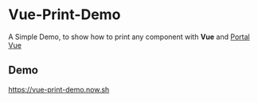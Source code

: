 #  Vue-Print-Demo  # 

A Simple Demo, to show how to print any component with **Vue** and [Portal Vue](https://github.com/LinusBorg/portal-vue)

## Demo ##

<https://vue-print-demo.now.sh>
